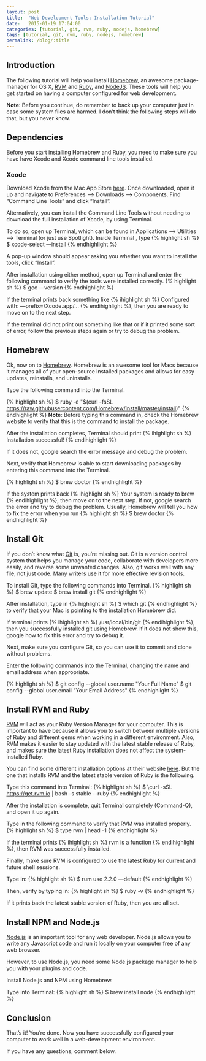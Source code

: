 ```yaml
---
layout: post
title:  "Web Development Tools: Installation Tutorial"
date:   2015-01-19 17:04:00
categories: [tutorial, git, rvm, ruby, nodejs, homebrew]
tags: [tutorial, git, rvm, ruby, nodejs, homebrew]
permalink: /blog/:title
---
```


## Introduction
The following tutorial will help you install [Homebrew][homebrew], an awesome package-manager for OS X, [RVM][rvm] and [Ruby][ruby], and [NodeJS][nodejs]. These tools will help you get started on having a computer configured for web development.

**Note**: Before you continue, do remember to back up your computer just in case some system files are harmed. I don’t think the following steps will do that, but you never know.

## Dependencies
Before you start installing Homebrew and Ruby, you need to make sure you have have Xcode and Xcode command line tools installed.

### Xcode
Download Xcode from the Mac App Store [here][xcode]. Once downloaded, open it up and navigate to Preferences —> Downloads —> Components. Find “Command Line Tools” and click “Install”.

Alternatively, you can install the Command Line Tools without needing to download the full installation of Xcode, by using Terminal.

To do so, open up Terminal, which can be found in Applications —> Utilities —> Terminal (or just use Spotlight). Inside Terminal , type
{% highlight sh %}
$ xcode-select —install
{% endhighlight %}

A pop-up window should appear asking you whether you want to install the tools, click “Install”.

After installation using either method, open up Terminal and enter the following command to verify the tools were installed correctly.
{% highlight sh %}
$ gcc —version
{% endhighlight %}

If the terminal prints back something like {% ihighlight sh %} Configured with: —prefix=/Xcode.app/… {% endihighlight %}, then you are ready to move on to the next step.

If the terminal did not print out something like that or if it printed some sort of error, follow the previous steps again or try to debug the problem.

## Homebrew
Ok, now on to [Homebrew][homebrew]. Homebrew is an awesome tool for Macs because it manages all of your open-source installed packages and allows for easy updates, reinstalls, and uninstalls.

Type the following command into the Terminal.

{% highlight sh %}
$ ruby -e "$(curl -fsSL https://raw.githubusercontent.com/Homebrew/install/master/install)"
{% endhighlight %}
**Note**: Before typing this command in, check the Homebrew website to verify that this is the command to install the package.

After the installation completes, Terminal should print {% ihighlight sh %} Installation successful! {% endihighlight %}

If it does not, google search the error message and debug the problem.

Next, verify that Homebrew is able to start downloading packages by entering this command into the Terminal.

{% highlight sh %}
$ brew doctor
{% endhighlight %}

If the system prints back {% ihighlight sh %} Your system is ready to brew {% endihighlight %}, then move on to the next step. If not, google search the error and try to debug the problem. Usually, Homebrew will tell you how to fix the error when you run 
{% highlight sh %}
$ brew doctor
{% endhighlight %}

## Install Git
If you don’t know what [Git][git] is, you’re missing out. Git is a version control system that helps you manage your code, collaborate with developers more easily, and reverse some unwanted changes. Also, git works well with any file, not just code. Many writers use it for more effective revision tools.

To install Git, type the following commands into Terminal.
{% highlight sh %}
$ brew update
$ brew install git
{% endhighlight %}

After installation, type in
{% highlight sh %}
$ which git
{% endhighlight %}
to verify that your Mac is pointing to the installation Homebrew did.

If terminal prints {% ihighlight sh %} /usr/local/bin/git {% endihighlight %}, then you successfully installed git using Homebrew. If it does not show this, google how to fix this error and try to debug it.

Next, make sure you configure Git, so you can use it to commit and clone without problems.

Enter the following commands into the Terminal, changing the name and email address when appropriate.

{% highlight sh %}
$ git config --global user.name "Your Full Name"
$ git config --global user.email "Your Email Address"
{% endhighlight %}

## Install RVM and Ruby
[RVM][rvm] will act as your Ruby Version Manager for your computer. This is important to have because it allows you to switch between multiple versions of Ruby and different gems when working in a different environment. Also, RVM makes it easier to stay updated with the latest stable release of Ruby, and makes sure the latest Ruby installation does not affect the system-installed Ruby.

You can find some different installation options at their website [here][rvm-install]. But the one that installs RVM and the latest stable version of Ruby is the following.

Type this command into Terminal:
{% highlight sh %}
$ \curl -sSL https://get.rvm.io | bash -s stable --ruby
{% endhighlight %}

After the installation is complete, quit Terminal completely (Command-Q), and open it up again.

Type in the following command to verify that RVM was installed properly.
{% highlight sh %}
$ type rvm | head -1
{% endhighlight %}

If the terminal prints {% ihighlight sh %} rvm is a function {% endihighlight %}, then RVM was successfully installed.

Finally, make sure RVM is configured to use the latest Ruby for current and future shell sessions.

Type in:
{% highlight sh %}
$ rum use 2.2.0 —default
{% endhighlight %}

Then, verify by typing in:
{% highlight sh %}
$ ruby -v
{% endhighlight %}

If it prints back the latest stable version of Ruby, then you are all set.

## Install NPM and Node.js
[Node.js][nodejs] is an important tool for any web developer. Node.js allows you to write any Javascript code and run it locally on your computer free of any web browser.

However, to use Node.js, you need some Node.js package manager to help you with your plugins and code.

Install Node.js and NPM using Homebrew.

Type into Terminal:
{% highlight sh %}
$ brew install node
{% endhighlight %}

## Conclusion
That’s it! You’re done. Now you have successfully configured your computer to work well in a web-development environment.

If you have any questions, comment below.

[homebrew]: http://brew.sh/
[rvm]: https://rvm.io/
[ruby]: https://www.ruby-lang.org/en/
[nodejs]: http://nodejs.org/
[xcode]: https://itunes.apple.com/us/app/xcode/id497799835?mt=12
[git]: http://git-scm.com/
[rvm-install]: https://rvm.io/rvm/install